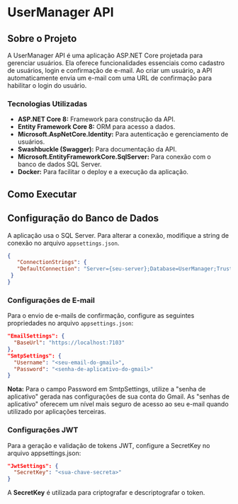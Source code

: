 # UserManager API

## Sobre o Projeto

A UserManager API é uma aplicação ASP.NET Core projetada para gerenciar usuários. Ela oferece funcionalidades essenciais como cadastro de usuários, login e confirmação de e-mail. Ao criar um usuário, a API automaticamente envia um e-mail com uma URL de confirmação para habilitar o login do usuário.

### Tecnologias Utilizadas

- **ASP.NET Core 8:** Framework para construção da API.
- **Entity Framework Core 8:** ORM para acesso a dados.
- **Microsoft.AspNetCore.Identity:** Para autenticação e gerenciamento de usuários.
- **Swashbuckle (Swagger):** Para documentação da API.
- **Microsoft.EntityFrameworkCore.SqlServer:** Para conexão com o banco de dados SQL Server.
- **Docker:** Para facilitar o deploy e a execução da aplicação.

## Como Executar

## Configuração do Banco de Dados

A aplicação usa o SQL Server. Para alterar a conexão, modifique a string de conexão no arquivo `appsettings.json`.
```json
{
   "ConnectionStrings": {
   "DefaultConnection": "Server={seu-server};Database=UserManager;Trusted_Connection=True;TrustServerCertificate=True;"
 }
}
```

### Configurações de E-mail

Para o envio de e-mails de confirmação, configure as seguintes propriedades no arquivo `appsettings.json`:

```json
"EmailSettings": {
  "BaseUrl": "https://localhost:7103"
},
"SmtpSettings": {
  "Username": "<seu-email-do-gmail>",
  "Password": "<senha-de-aplicativo-do-gmail>"
}
```
**Nota:** Para o campo Password em SmtpSettings, utilize a "senha de aplicativo" gerada nas configurações de sua conta do Gmail. As "senhas de aplicativo" oferecem um nível mais seguro de acesso ao seu e-mail quando utilizado por aplicações terceiras.

### Configurações JWT
Para a geração e validação de tokens JWT, configure a SecretKey no arquivo appsettings.json:
```json
"JwtSettings": {
  "SecretKey": "<sua-chave-secreta>"
}
```
A **SecretKey** é utilizada para criptografar e descriptografar o token.
